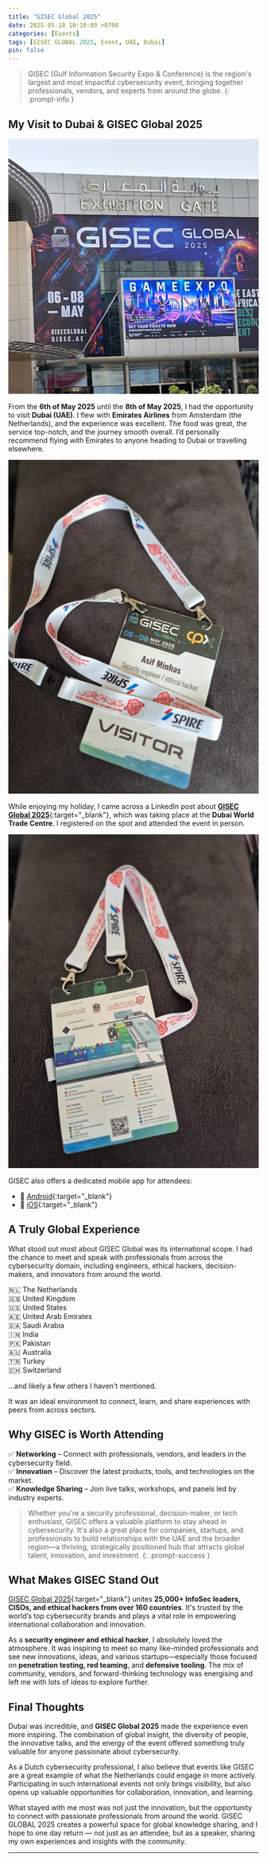 ```yaml
---
title: "GISEC Global 2025"
date: 2025-05-10 10:10:00 +0700
categories: [Events]
tags: [GISEC GLOBAL 2025, Event, UAE, Dubai]
pin: false
---
```


> GISEC (Gulf Information Security Expo & Conference) is the region's largest and most impactful cybersecurity event, bringing together professionals, vendors, and experts from around the globe.
{: .prompt-info }

## My Visit to Dubai & GISEC Global 2025

![GISEC1](assets/img/gisec1.jpeg)

From the **6th of May 2025** until the **8th of May 2025**, I had the opportunity to visit **Dubai (UAE)**. I flew with **Emirates Airlines** from Amsterdam (the Netherlands), and the experience was excellent. The food was great, the service top-notch, and the journey smooth overall. I’d personally recommend flying with Emirates to anyone heading to Dubai or travelling elsewhere.

![GISEC2](assets/img/gisec2.jpeg)

While enjoying my holiday, I came across a LinkedIn post about [**GISEC Global 2025**](https://gisec.ae/){:target="_blank"}, which was taking place at the **Dubai World Trade Centre**. I registered on the spot and attended the event in person.

![GISEC3](assets/img/gisec3.jpeg)

GISEC also offers a dedicated mobile app for attendees:
- 📱 [Android](https://play.google.com/store/apps/details?id=com.jublia.gisecg2025&hl=nl&pli=1){:target="_blank"}
- 📱 [iOS](https://apps.apple.com/mt/app/gisec-global-2025/id6743145455){:target="_blank"}

## A Truly Global Experience

What stood out most about GISEC Global was its international scope. I had the chance to meet and speak with professionals from across the cybersecurity domain, including engineers, ethical hackers, decision-makers, and innovators from around the world.

:netherlands: The Netherlands  
:uk: United Kingdom  
:us: United States  
:united_arab_emirates: United Arab Emirates  
:saudi_arabia: Saudi Arabia  
:india: India  
:pakistan: Pakistan  
:australia: Australia  
:tr: Turkey  
:switzerland: Switzerland

…and likely a few others I haven’t mentioned.

It was an ideal environment to connect, learn, and share experiences with peers from across sectors.

## Why GISEC is Worth Attending

✅ **Networking** – Connect with professionals, vendors, and leaders in the cybersecurity field.  
✅ **Innovation** – Discover the latest products, tools, and technologies on the market.  
✅ **Knowledge Sharing** – Join live talks, workshops, and panels led by industry experts.

> Whether you're a security professional, decision-maker, or tech enthusiast, GISEC offers a valuable platform to stay ahead in cybersecurity. It's also a great place for companies, startups, and professionals to build relationships with the UAE and the broader region—a thriving, strategically positioned hub that attracts global talent, innovation, and investment.
{: .prompt-success }

## What Makes GISEC Stand Out

[GISEC Global 2025](https://gisec.ae/){:target="_blank"} unites **25,000+ InfoSec leaders, CISOs, and ethical hackers from over 160 countries**. It's trusted by the world’s top cybersecurity brands and plays a vital role in empowering international collaboration and innovation.

As a **security engineer and ethical hacker**, I absolutely loved the atmosphere. It was inspiring to meet so many like-minded professionals and see new innovations, ideas, and various startups—especially those focused on **penetration testing, red teaming**, and **defensive tooling**. The mix of community, vendors, and forward-thinking technology was energising and left me with lots of ideas to explore further.

## Final Thoughts

Dubai was incredible, and **GISEC Global 2025** made the experience even more inspiring. The combination of global insight, the diversity of people, the innovative talks, and the energy of the event offered something truly valuable for anyone passionate about cybersecurity.

As a Dutch cybersecurity professional, I also believe that events like GISEC are a great example of what the Netherlands could engage in more actively. Participating in such international events not only brings visibility, but also opens up valuable opportunities for collaboration, innovation, and learning.

What stayed with me most was not just the innovation, but the opportunity to connect with passionate professionals from around the world. GISEC GLOBAL 2025 creates a powerful space for global knowledge sharing, and I hope to one day return — not just as an attendee, but as a speaker, sharing my own experiences and insights with the community.

---
